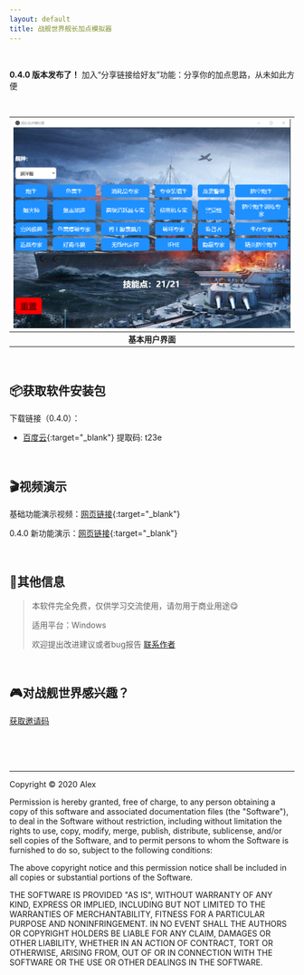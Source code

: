 ```yaml
---
layout: default
title: 战舰世界舰长加点模拟器
---
```


<br />

**0.4.0 版本发布了！** 加入“分享链接给好友”功能：分享你的加点思路，从未如此方便

<br />

| ![Demo](./images/demo.png) | 
|:--:| 
| **基本用户界面** |

<br />

## 📦获取软件安装包

下载链接（0.4.0）：

*   [百度云](https://pan.baidu.com/s/1XVOXxTe7o7j38tV1KifSQQ){:target="_blank"} 提取码: t23e

<br />

## 🎬视频演示

基础功能演示视频：[网页链接](https://www.bilibili.com/video/BV1F5411L7To){:target="_blank"}

0.4.0 新功能演示：[网页链接](https://www.bilibili.com/video/BV17y4y1z73P){:target="_blank"}

<br />

## 📄其他信息

> 本软件完全免费，仅供学习交流使用，请勿用于商业用途😋
>
> 适用平台：Windows
> 
> 欢迎提出改进建议或者bug报告 [联系作者](./ContactMe.md)

<br />

## 🎮对战舰世界感兴趣？

[获取邀请码](./WOWS_invite.md)

<br />

<br />

<br />

* * *

Copyright &copy; 2020 Alex

Permission is hereby granted, free of charge, to any person obtaining a copy of this software and associated documentation files (the "Software"), to deal in the Software without restriction, including without limitation the rights to use, copy, modify, merge, publish, distribute, sublicense, and/or sell copies of the Software, and to permit persons to whom the Software is furnished to do so, subject to the following conditions:

The above copyright notice and this permission notice shall be included in all copies or substantial portions of the Software.

THE SOFTWARE IS PROVIDED "AS IS", WITHOUT WARRANTY OF ANY KIND, EXPRESS OR IMPLIED, INCLUDING BUT NOT LIMITED TO THE WARRANTIES OF MERCHANTABILITY, FITNESS FOR A PARTICULAR PURPOSE AND NONINFRINGEMENT. IN NO EVENT SHALL THE AUTHORS OR COPYRIGHT HOLDERS BE LIABLE FOR ANY CLAIM, DAMAGES OR OTHER LIABILITY, WHETHER IN AN ACTION OF CONTRACT, TORT OR OTHERWISE, ARISING FROM, OUT OF OR IN CONNECTION WITH THE SOFTWARE OR THE USE OR OTHER DEALINGS IN THE SOFTWARE.